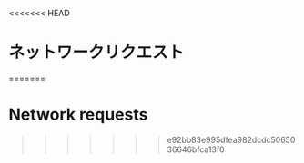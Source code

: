 
<<<<<<< HEAD
# ネットワークリクエスト
=======
# Network requests
>>>>>>> e92bb83e995dfea982dcdc5065036646bfca13f0
